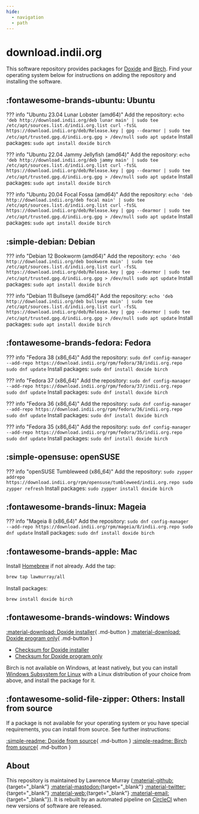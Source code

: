 ```yaml
---
hide:
  - navigation
  - path
---
```


# download.indii.org

This software repository provides packages for [Doxide](https://doxide.org) and [Birch](https://birch.sh). Find your operating system below for instructions on adding the repository and installing the software.

## :fontawesome-brands-ubuntu: Ubuntu

??? info "Ubuntu 23.04 Lunar Lobster (amd64)"
    Add the repository:
    ```
    echo 'deb http://download.indii.org/deb lunar main' | sudo tee /etc/apt/sources.list.d/indii.org.list
    curl -fsSL https://download.indii.org/deb/Release.key | gpg --dearmor | sudo tee /etc/apt/trusted.gpg.d/indii.org.gpg > /dev/null
    sudo apt update
    ```
    Install packages:
    ```
    sudo apt install doxide birch
    ```

??? info "Ubuntu 22.04 Jammy Jellyfish (amd64)"
    Add the repository:
    ```
    echo 'deb http://download.indii.org/deb jammy main' | sudo tee /etc/apt/sources.list.d/indii.org.list
    curl -fsSL https://download.indii.org/deb/Release.key | gpg --dearmor | sudo tee /etc/apt/trusted.gpg.d/indii.org.gpg > /dev/null
    sudo apt update
    ```
    Install packages:
    ```
    sudo apt install doxide birch
    ```

??? info "Ubuntu 20.04 Focal Fossa (amd64)"
    Add the repository:
    ```
    echo 'deb http://download.indii.org/deb focal main' | sudo tee /etc/apt/sources.list.d/indii.org.list
    curl -fsSL https://download.indii.org/deb/Release.key | gpg --dearmor | sudo tee /etc/apt/trusted.gpg.d/indii.org.gpg > /dev/null
    sudo apt update
    ```
    Install packages:
    ```
    sudo apt install doxide birch
    ```

## :simple-debian: Debian

??? info "Debian 12 Bookworm (amd64)"
    Add the repository:
    ```
    echo 'deb http://download.indii.org/deb bookworm main' | sudo tee /etc/apt/sources.list.d/indii.org.list
    curl -fsSL https://download.indii.org/deb/Release.key | gpg --dearmor | sudo tee /etc/apt/trusted.gpg.d/indii.org.gpg > /dev/null
    sudo apt update
    ```
    Install packages:
    ```
    sudo apt install doxide birch
    ```

??? info "Debian 11 Bullseye (amd64)"
    Add the repository:
    ```
    echo 'deb http://download.indii.org/deb bullseye main' | sudo tee /etc/apt/sources.list.d/indii.org.list
    curl -fsSL https://download.indii.org/deb/Release.key | gpg --dearmor | sudo tee /etc/apt/trusted.gpg.d/indii.org.gpg > /dev/null
    sudo apt update
    ```
    Install packages:
    ```
    sudo apt install doxide birch
    ```

## :fontawesome-brands-fedora: Fedora

??? info "Fedora 38 (x86_64)"
    Add the repository:
    ```
    sudo dnf config-manager --add-repo https://download.indii.org/rpm/fedora/38/indii.org.repo
    sudo dnf update
    ```
    Install packages:
    ```
    sudo dnf install doxide birch
    ```

??? info "Fedora 37 (x86_64)"
    Add the repository:
    ```
    sudo dnf config-manager --add-repo https://download.indii.org/rpm/fedora/37/indii.org.repo
    sudo dnf update
    ```
    Install packages:
    ```
    sudo dnf install doxide birch
    ```

??? info "Fedora 36 (x86_64)"
    Add the repository:
    ```
    sudo dnf config-manager --add-repo https://download.indii.org/rpm/fedora/36/indii.org.repo
    sudo dnf update
    ```
    Install packages:
    ```
    sudo dnf install doxide birch
    ```

??? info "Fedora 35 (x86_64)"
    Add the repository:
    ```
    sudo dnf config-manager --add-repo https://download.indii.org/rpm/fedora/35/indii.org.repo
    sudo dnf update
    ```
    Install packages:
    ```
    sudo dnf install doxide birch
    ```

## :simple-opensuse: openSUSE

??? info "openSUSE Tumbleweed (x86_64)"
    Add the repository:
    ```
    sudo zypper addrepo https://download.indii.org/rpm/opensuse/tumbleweed/indii.org.repo
    sudo zypper refresh
    ```
    Install packages:
    ```
    sudo zypper install doxide birch
    ```

## :fontawesome-brands-linux: Mageia

??? info "Mageia 8 (x86_64)"
    Add the repository:
    ```
    sudo dnf config-manager --add-repo https://download.indii.org/rpm/mageia/8/indii.org.repo
    sudo dnf update
    ```
    Install packages:
    ```
    sudo dnf install doxide birch
    ```

## :fontawesome-brands-apple: Mac

Install [Homebrew](https://brew.sh) if not already. Add the tap:
```sh
brew tap lawmurray/all
```
Install packages:
```
brew install doxide birch
```

## :fontawesome-brands-windows: Windows

[:material-download: Doxide installer](https://download.indii.org/win/doxide-installer.exe){ .md-button } [:material-download: Doxide program only](https://download.indii.org/win/doxide.exe){ .md-button }

- [Checksum for Doxide installer](https://download.indii.org/win/doxide-installer.exe.sha256)
- [Checksum for Doxide program only](https://download.indii.org/win/doxide.exe.sha256)

Birch is not available on Windows, at least natively, but you can install [Windows Subsystem for Linux](https://learn.microsoft.com/en-us/windows/wsl/install) with a Linux distribution of your choice from above, and install the package for it.

## :fontawesome-solid-file-zipper: Others: Install from source

If a package is not available for your operating system or you have special requirements, you can install from source. See further instructions:

[:simple-readme: Doxide from source](https://github.com/lawmurray/doxide){ .md-button }
[:simple-readme: Birch from source](https://github.com/lawmurray/Birch){ .md-button }

## About

This repository is maintained by Lawrence Murray ([:material-github:](https://github.com/lawmurray){target="_blank"} [:material-mastodon:](https://fosstodon.org/@lawmurray){target="_blank"} [:material-twitter:](https://twitter.com/lawmurray){target="_blank"} [:material-web:](https://indii.org){target="_blank"} [:material-email:](mailto:lawrence@indii.org){target="_blank"}). It is rebuilt by an automated pipeline on [CircleCI](https://circleci.com) when new versions of software are released.
